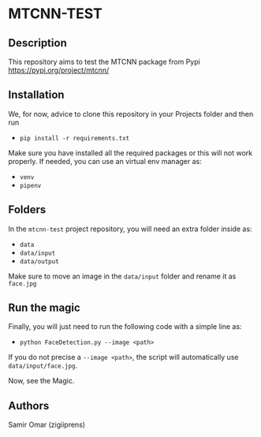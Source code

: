 # MTCNN-TEST
## Description
This repository aims to test the MTCNN package from Pypi https://pypi.org/project/mtcnn/

## Installation
We, for now, advice to clone this repository in your Projects folder and then run
* `pip install -r requirements.txt`

Make sure you have installed all the required packages or this will not work properly.
If needed, you can use an virtual env manager as:
* `venv`
* `pipenv`

## Folders
In the `mtcnn-test` project repository, you will need an extra folder inside as:
* `data`
* `data/input`
* `data/output`

Make sure to move an image in the `data/input` folder and rename it as `face.jpg`

## Run the magic
Finally, you will just need to run the following code with a simple line as:
* `python FaceDetection.py --image <path>`

If you do not precise a `--image <path>`, the script will automatically use `data/input/face.jpg`.

Now, see the Magic.

## Authors
Samir Omar (zigiiprens)